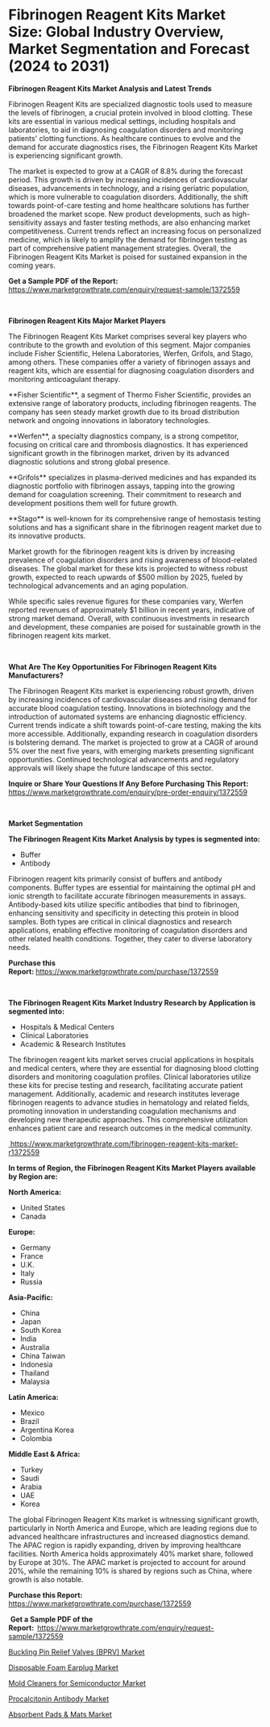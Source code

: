 <p><h1>Fibrinogen Reagent Kits Market Size: Global Industry Overview, Market Segmentation and Forecast (2024 to 2031)</h1></p><p><strong>Fibrinogen Reagent Kits Market Analysis and Latest Trends</strong></p>
<p><p>Fibrinogen Reagent Kits are specialized diagnostic tools used to measure the levels of fibrinogen, a crucial protein involved in blood clotting. These kits are essential in various medical settings, including hospitals and laboratories, to aid in diagnosing coagulation disorders and monitoring patients' clotting functions. As healthcare continues to evolve and the demand for accurate diagnostics rises, the Fibrinogen Reagent Kits Market is experiencing significant growth.</p><p>The market is expected to grow at a CAGR of 8.8% during the forecast period. This growth is driven by increasing incidences of cardiovascular diseases, advancements in technology, and a rising geriatric population, which is more vulnerable to coagulation disorders. Additionally, the shift towards point-of-care testing and home healthcare solutions has further broadened the market scope. New product developments, such as high-sensitivity assays and faster testing methods, are also enhancing market competitiveness. Current trends reflect an increasing focus on personalized medicine, which is likely to amplify the demand for fibrinogen testing as part of comprehensive patient management strategies. Overall, the Fibrinogen Reagent Kits Market is poised for sustained expansion in the coming years.</p></p>
<p><strong>Get a Sample PDF of the Report:&nbsp;</strong> <a href="https://www.marketgrowthrate.com/enquiry/request-sample/1372559">https://www.marketgrowthrate.com/enquiry/request-sample/1372559</a></p>
<p>&nbsp;</p>
<p><strong>Fibrinogen Reagent Kits Major Market Players</strong></p>
<p><p>The Fibrinogen Reagent Kits Market comprises several key players who contribute to the growth and evolution of this segment. Major companies include Fisher Scientific, Helena Laboratories, Werfen, Grifols, and Stago, among others. These companies offer a variety of fibrinogen assays and reagent kits, which are essential for diagnosing coagulation disorders and monitoring anticoagulant therapy.</p><p>**Fisher Scientific**, a segment of Thermo Fisher Scientific, provides an extensive range of laboratory products, including fibrinogen reagents. The company has seen steady market growth due to its broad distribution network and ongoing innovations in laboratory technologies.</p><p>**Werfen**, a specialty diagnostics company, is a strong competitor, focusing on critical care and thrombosis diagnostics. It has experienced significant growth in the fibrinogen market, driven by its advanced diagnostic solutions and strong global presence.</p><p>**Grifols** specializes in plasma-derived medicines and has expanded its diagnostic portfolio with fibrinogen assays, tapping into the growing demand for coagulation screening. Their commitment to research and development positions them well for future growth.</p><p>**Stago** is well-known for its comprehensive range of hemostasis testing solutions and has a significant share in the fibrinogen reagent market due to its innovative products.</p><p>Market growth for the fibrinogen reagent kits is driven by increasing prevalence of coagulation disorders and rising awareness of blood-related diseases. The global market for these kits is projected to witness robust growth, expected to reach upwards of $500 million by 2025, fueled by technological advancements and an aging population.</p><p>While specific sales revenue figures for these companies vary, Werfen reported revenues of approximately $1 billion in recent years, indicative of strong market demand. Overall, with continuous investments in research and development, these companies are poised for sustainable growth in the fibrinogen reagent kits market.</p></p>
<p>&nbsp;</p>
<p><strong>What Are The Key Opportunities For Fibrinogen Reagent Kits Manufacturers?</strong></p>
<p><p>The Fibrinogen Reagent Kits market is experiencing robust growth, driven by increasing incidences of cardiovascular diseases and rising demand for accurate blood coagulation testing. Innovations in biotechnology and the introduction of automated systems are enhancing diagnostic efficiency. Current trends indicate a shift towards point-of-care testing, making the kits more accessible. Additionally, expanding research in coagulation disorders is bolstering demand. The market is projected to grow at a CAGR of around 5% over the next five years, with emerging markets presenting significant opportunities. Continued technological advancements and regulatory approvals will likely shape the future landscape of this sector.</p></p>
<p><strong>Inquire or Share Your Questions If Any Before Purchasing This Report:</strong> <a href="https://www.marketgrowthrate.com/enquiry/pre-order-enquiry/1372559">https://www.marketgrowthrate.com/enquiry/pre-order-enquiry/1372559</a></p>
<p>&nbsp;</p>
<p><strong>Market Segmentation</strong></p>
<p><strong>The Fibrinogen Reagent Kits Market Analysis by types is segmented into:</strong></p>
<p><ul><li>Buffer</li><li>Antibody</li></ul></p>
<p><p>Fibrinogen reagent kits primarily consist of buffers and antibody components. Buffer types are essential for maintaining the optimal pH and ionic strength to facilitate accurate fibrinogen measurements in assays. Antibody-based kits utilize specific antibodies that bind to fibrinogen, enhancing sensitivity and specificity in detecting this protein in blood samples. Both types are critical in clinical diagnostics and research applications, enabling effective monitoring of coagulation disorders and other related health conditions. Together, they cater to diverse laboratory needs.</p></p>
<p><strong>Purchase this Report:&nbsp;</strong><a href="https://www.marketgrowthrate.com/purchase/1372559">https://www.marketgrowthrate.com/purchase/1372559</a></p>
<p>&nbsp;</p>
<p><strong>The Fibrinogen Reagent Kits Market Industry Research by Application is segmented into:</strong></p>
<p><ul><li>Hospitals & Medical Centers</li><li>Clinical Laboratories</li><li>Academic & Research Institutes</li></ul></p>
<p><p>The fibrinogen reagent kits market serves crucial applications in hospitals and medical centers, where they are essential for diagnosing blood clotting disorders and monitoring coagulation profiles. Clinical laboratories utilize these kits for precise testing and research, facilitating accurate patient management. Additionally, academic and research institutes leverage fibrinogen reagents to advance studies in hematology and related fields, promoting innovation in understanding coagulation mechanisms and developing new therapeutic approaches. This comprehensive utilization enhances patient care and research outcomes in the medical community.</p></p>
<p><a href="https://www.marketgrowthrate.com/fibrinogen-reagent-kits-market-r1372559">&nbsp;https://www.marketgrowthrate.com/fibrinogen-reagent-kits-market-r1372559</a></p>
<p><strong>In terms of Region, the Fibrinogen Reagent Kits Market Players available by Region are:</strong></p>
<p>
    <p> <strong> North America: </strong>
        <ul>
            <li>United States</li>
            <li>Canada</li>
        </ul>
        </p> 
    <p> <strong> Europe: </strong>
        <ul>
            <li>Germany</li>
            <li>France</li>
            <li>U.K.</li>
            <li>Italy</li>
            <li>Russia</li>
        </ul>
        </p> 
    <p> <strong> Asia-Pacific: </strong>
        <ul>
            <li>China</li>
            <li>Japan</li>
            <li>South Korea</li>
            <li>India</li>
            <li>Australia</li>
            <li>China Taiwan</li>
            <li>Indonesia</li>
            <li>Thailand</li>
            <li>Malaysia</li>
        </ul>
        </p> 
    <p> <strong> Latin America: </strong>
        <ul>
            <li>Mexico</li>
            <li>Brazil</li>
            <li>Argentina Korea</li>
            <li>Colombia</li>
        </ul>
        </p> 
    <p> <strong> Middle East & Africa: </strong>
        <ul>
            <li>Turkey</li>
            <li>Saudi</li>
            <li>Arabia</li>
            <li>UAE</li>
            <li>Korea</li>
        </ul>
    </p>
    </p>
<p><p>The global Fibrinogen Reagent Kits market is witnessing significant growth, particularly in North America and Europe, which are leading regions due to advanced healthcare infrastructures and increased diagnostics demand. The APAC region is rapidly expanding, driven by improving healthcare facilities. North America holds approximately 40% market share, followed by Europe at 30%. The APAC market is projected to account for around 20%, while the remaining 10% is shared by regions such as China, where growth is also notable.</p></p>
<p><strong>Purchase this Report: </strong><a href="https://www.marketgrowthrate.com/purchase/1372559">https://www.marketgrowthrate.com/purchase/1372559</a></p>
<p>&nbsp;<strong>Get a Sample PDF of the Report:&nbsp;&nbsp;</strong><a href="https://www.marketgrowthrate.com/enquiry/request-sample/1372559">https://www.marketgrowthrate.com/enquiry/request-sample/1372559</a></p>
<p><strong></strong></p>
<p><p><a href="https://github.com/rahu1506/Market-Research-Report-List-6/blob/main/buckling-pin-relief-valves-bprv-market.md">Buckling Pin Relief Valves (BPRV) Market</a></p><p><a href="https://medium.com/@ajohirul8010/disposable-foam-earplug-market-growth-market-segmentation-and-regional-analysis-global-forecast-8ffc4d9fd563">Disposable Foam Earplug Market</a></p><p><a href="https://issuu.com/reportprime-2/docs/mold-cleaners-for-semiconductor-mar_7a022ab830f9c6">Mold Cleaners for Semiconductor Market</a></p><p><a href="https://www.linkedin.com/pulse/procalcitonin-antibody-market-global-trends-forecast-qqcee">Procalcitonin Antibody Market</a></p><p><a href="https://medium.com/@ajohirul8010/what-is-influencing-the-future-of-absorbent-pads-mats-dbeadeafc9c8?postPublishedType=repub">Absorbent Pads & Mats Market</a></p></p>